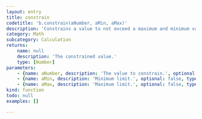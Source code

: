```yaml
---
layout: entry
title: constrain
codetitle: 'b.constrain(aNumber, aMin, aMax)'
description: 'Constrains a value to not exceed a maximum and minimum value.'
category: Math
subcategory: Calculation
returns:
    name: null
    description: 'The constrained value.'
    type: [Number]
parameters:
    - {name: aNumber, description: 'The value to constrain.', optional: false, type: [Number]}
    - {name: aMin, description: 'Minimum limit.', optional: false, type: [Number]}
    - {name: aMax, description: 'Maximum limit.', optional: false, type: [Number]}
kind: function
todo: null
examples: []

---
```


